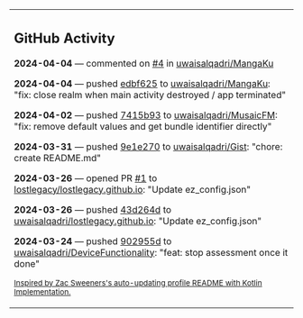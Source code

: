 <table><tr><td valign="top" width="100%">    

## GitHub Activity

**2024-04-04** — commented on [#4](https://github.com/uwaisalqadri/MangaKu/issues/4#issuecomment-2037419956) in [uwaisalqadri/MangaKu](https://github.com/uwaisalqadri/MangaKu)

**2024-04-04** — pushed [edbf625](https://github.com/uwaisalqadri/MangaKu/commits/edbf625688917d1362703791833b2bc63a9dae5c) to [uwaisalqadri/MangaKu](https://github.com/uwaisalqadri/MangaKu): "fix: close realm when main activity destroyed / app terminated"

**2024-04-02** — pushed [7415b93](https://github.com/uwaisalqadri/MusaicFM/commits/7415b9320b3e648e47b70b0511191c1212704940) to [uwaisalqadri/MusaicFM](https://github.com/uwaisalqadri/MusaicFM): "fix: remove default values and get bundle identifier directly"

**2024-03-31** — pushed [9e1e270](https://github.com/uwaisalqadri/Gist/commits/9e1e2701a2f74cbf10f3c9ba5de30ee09c677f9c) to [uwaisalqadri/Gist](https://github.com/uwaisalqadri/Gist): "chore: create README.md"

**2024-03-26** — opened PR [#1](https://github.com/lostlegacy/lostlegacy.github.io/pull/1) to [lostlegacy/lostlegacy.github.io](https://github.com/lostlegacy/lostlegacy.github.io): "Update ez_config.json"

**2024-03-26** — pushed [43d264d](https://github.com/uwaisalqadri/lostlegacy.github.io/commits/43d264d04d56e871e5e54c3817305026d617356d) to [uwaisalqadri/lostlegacy.github.io](https://github.com/uwaisalqadri/lostlegacy.github.io): "Update ez_config.json"

**2024-03-24** — pushed [902955d](https://github.com/uwaisalqadri/DeviceFunctionality/commits/902955d2f2ea2670e444b639f4286e74ad2aa5bb) to [uwaisalqadri/DeviceFunctionality](https://github.com/uwaisalqadri/DeviceFunctionality): "feat: stop assessment once it done"
                
<sub><a href="https://github.com/ZacSweers/ZacSweers/">Inspired by Zac Sweeners's auto-updating profile README with Kotlin Implementation.</a></sub>
        